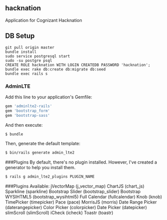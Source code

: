 ## hacknation
Application for Cognizant Hacknation

## DB Setup
```
git pull origin master
bundle install
sudo service postgresql start
sudo -su postgre psql
CREATE ROLE hacknation WITH LOGIN CREATEDB PASSWORD 'hacknation';
bundle exec rake db:create db:migrate db:seed
bundle exec rails s
```

### AdminLTE
Add this line to your application's Gemfile:
```bash
gem 'adminlte2-rails'
gem 'bootstrap_form'
gem 'bootstrap-sass'
```
And then execute:

```bash
$ bundle
```
Then, generate the default template:

```bash
$ bin/rails generate admin_lte2
```
###Plugins
By default, there's no plugin installed. However, I've created a generator to help you install them.

```bash
$ rails g admin_lte2_plugins PLUGIN_NAME
```
###Plugins Available:
    jVectorMap (j_vector_map)
    ChartJS (chart_js)
    Sparkline (sparkline)
    Bootstrap Slider (bootstrap_slider)
    Bootstrap WYSIHTML5 (bootstrap_wysihtml5)
    Full Calendar (fullcalendar)
    Knob (knob)
    TimePicker (timepicker)
    Pace (pace)
    MorrisJS (morris)
    Date Range Picker (daterangepicker)
    Color Picker (colorpicker)
    Date Picker (datepicker)
    slimScroll (slimScroll)
    iCheck (icheck)
    Toastr (toastr)
